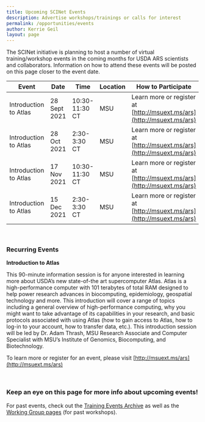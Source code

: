 ```yaml
---
title: Upcoming SCINet Events 
description: Advertise workshops/trainings or calls for interest
permalink: /opportunities/events
author: Kerrie Geil
layout: page
---
```


The SCINet initiative is planning to host a number of virtual training/workshop events in the coming months for USDA ARS scientists and collaborators. Information on how to attend these events will be posted on this page closer to the event date. 

|**Event** | **Date** | **Time** | **Location** | **How to Participate** |
|---|---|---|---|---|
|Introduction to Atlas | 28 Sept 2021 | 10:30-11:30 CT | MSU | Learn more or register at [http://msuext.ms/ars](http://msuext.ms/ars) |
|Introduction to Atlas | 28 Oct 2021 | 2:30-3:30 CT | MSU | Learn more or register at [http://msuext.ms/ars](http://msuext.ms/ars) |
|Introduction to Atlas | 17 Nov 2021 | 10:30-11:30 CT | MSU | Learn more or register at [http://msuext.ms/ars](http://msuext.ms/ars) |
|Introduction to Atlas | 15 Dec 2021 | 2:30-3:30 CT | MSU | Learn more or register at [http://msuext.ms/ars](http://msuext.ms/ars) |

<br>

### Recurring Events

**Introduction to Atlas**

This 90-minute information session is for anyone interested in learning more about USDA’s new state-of-the art supercomputer Atlas. Atlas is a high-performance computer with 101 terabytes of total RAM designed to help power research advances in biocomputing, epidemiology, geospatial technology and more. This introduction will cover a range of topics including a general overview of high-performance computing, why you might want to take advantage of its capabilities in your research, and basic protocols associated with using Atlas (how to gain access to Atlas, how to log-in to your account, how to transfer data, etc.). This introduction session will be led by Dr. Adam Thrash, MSU Research Associate and Computer Specialist with MSU’s Institute of Genomics, Biocomputing, and Biotechnology.

To learn more or register for an event, please visit [http://msuext.ms/ars](http://msuext.ms/ars)

<br>

### Keep an eye on this page for more info about upcoming events!

For past events, check out the [Training Events Archive](/training-archive/) as well as the [Working Group pages](/working-groups/) (for past workshops).

